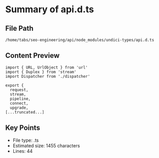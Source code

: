 # Summary of api.d.ts
  
## File Path
`/home/tabs/seo-engineering/api/node_modules/undici-types/api.d.ts`

## Content Preview
```
import { URL, UrlObject } from 'url'
import { Duplex } from 'stream'
import Dispatcher from './dispatcher'

export {
  request,
  stream,
  pipeline,
  connect,
  upgrade,
[...truncated...]
```

## Key Points
- File type: .ts
- Estimated size: 1455 characters
- Lines: 44
